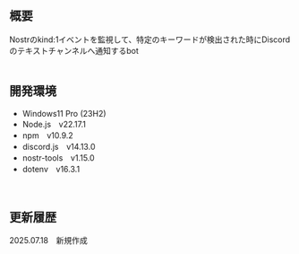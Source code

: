 ## 概要
Nostrのkind:1イベントを監視して、特定のキーワードが検出された時にDiscordのテキストチャンネルへ通知するbot<br>
<br>

## 開発環境
- Windows11 Pro (23H2)
- Node.js　v22.17.1
- npm　v10.9.2
- discord.js　v14.13.0
- nostr-tools　v1.15.0
- dotenv　v16.3.1
<br>

## 更新履歴
2025.07.18　新規作成
